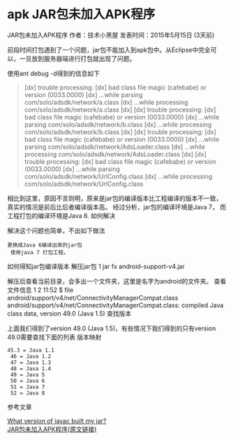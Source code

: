 # apk JAR包未加入APK程序

JAR包未加入APK程序
作者：技术小黑屋 发表时间：2015年5月15日 (3天前)

前段时间打包遇到了一个问题，jar包不能加入到apk包中。从Eclipse中完全可以，一旦放到服务器端进行打包就出现了问题。

使用ant debug -d得到的信息如下
>[dx] trouble processing:
[dx] bad class file magic (cafebabe) or version (0033.0000)
[dx] ...while parsing com/solo/adsdk/network/a.class
[dx] ...while processing com/solo/adsdk/network/a.class
[dx]
[dx] trouble processing:
[dx] bad class file magic (cafebabe) or version (0033.0000)
[dx] ...while parsing com/solo/adsdk/network/b.class
[dx] ...while processing com/solo/adsdk/network/b.class
[dx]
[dx] trouble processing:
[dx] bad class file magic (cafebabe) or version (0033.0000)
[dx] ...while parsing com/solo/adsdk/network/AdsLoader.class
[dx] ...while processing com/solo/adsdk/network/AdsLoader.class
[dx]
[dx] trouble processing:
[dx] bad class file magic (cafebabe) or version (0033.0000)
[dx] ...while parsing com/solo/adsdk/network/UrlConfig.class
[dx] ...while processing com/solo/adsdk/network/UrlConfig.class

相比到这里，原因不言则明，原来是jar包的编译版本比工程编译的版本不一致，真实的情况是前后比后者编译版本高。 经过分析，jar包的编译环境是Java 7， 而工程打包的编译环境是Java 6.
如何解决

解决这个问题也简单，不出如下做法

    更换成Java 6编译出来的jar包
     使用java 7 打包工程。

如何得知jar包编译版本
解压jar包
1 	jar fx android-support-v4.jar

解压后查看当前目录，会多出一个文件夹，这里是名字为android的文件夹。
查看文件信息
1 2 	11:52 $ file android/support/v4/net/ConnectivityManagerCompat.class android/support/v4/net/ConnectivityManagerCompat.class: compiled Java class data, version 49.0 (Java 1.5)
查找版本

上面我们得到了version 49.0 (Java 1.5)，有些情况下我们得到的只有version 49.0需要查找下面的列表
版本映射

    45.3 = Java 1.1
     46 = Java 1.2
     47 = Java 1.3
     48 = Java 1.4
     49 = Java 5
     50 = Java 6
     51 = Java 7
     52 = Java 8

参考文章

[What version of javac built my jar?](http://stackoverflow.com/questions/3313532/what-version-of-javac-built-my-jar)  
[JAR包未加入APK程序(原文链接)](http://droidyue.com/blog/2015/05/15/jar-not-in-apk/)  
